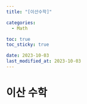 ```yaml
---
title: "[이산수학]"

categories:
  - Math

toc: true
toc_sticky: true

date: 2023-10-03
last_modified_at: 2023-10-03
---
```


# 이산 수학

